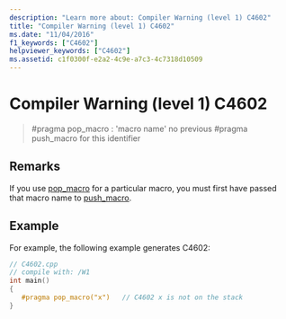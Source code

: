 ```yaml
---
description: "Learn more about: Compiler Warning (level 1) C4602"
title: "Compiler Warning (level 1) C4602"
ms.date: "11/04/2016"
f1_keywords: ["C4602"]
helpviewer_keywords: ["C4602"]
ms.assetid: c1f0300f-e2a2-4c9e-a7c3-4c7318d10509
---
```

# Compiler Warning (level 1) C4602

> #pragma pop_macro : 'macro name' no previous #pragma push_macro for this identifier

## Remarks

If you use [pop_macro](../../preprocessor/pop-macro.md) for a particular macro, you must first have passed that macro name to [push_macro](../../preprocessor/push-macro.md).

## Example

For example, the following example generates C4602:

```cpp
// C4602.cpp
// compile with: /W1
int main()
{
   #pragma pop_macro("x")   // C4602 x is not on the stack
}
```
